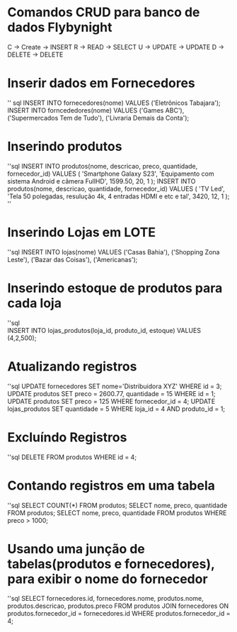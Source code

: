 # Comandos CRUD para banco de dados Flybynight

C -> Create -> INSERT
R -> READ -> SELECT
U -> UPDATE -> UPDATE
D -> DELETE -> DELETE

# Inserir dados em Fornecedores
'' sql
    INSERT INTO fornecedores(nome) VALUES ('Eletrônicos Tabajara');
    INSERT INTO forncededores(nome) VALUES
    ('Games ABC'),
    ('Supermercados Tem de Tudo'),
    ('Livraria Demais da Conta');

# Inserindo produtos
''sql
    INSERT INTO produtos(nome, descricao, preco, quantidade, fornecedor_id) VALUES (
        'Smartphone Galaxy S23', 
        'Equipamento com sistema Android e câmera FullHD',
        1599.50,
        20,
        1
        );
    INSERT INTO produtos(nome, descricao, quantidade, fornecedor_id) VALUES (
        'TV Led',
        'Tela 50 polegadas, resulução 4k, 4 entradas HDMI e etc e tal',
        3420,
        12,
        1
    );
''

# Inserindo Lojas em LOTE
''sql
    INSERT INTO lojas(nome) VALUES
        ('Casas Bahia'),
        ('Shopping Zona Leste'),
        ('Bazar das Coisas'),
        ('Americanas');

# Inserindo estoque de produtos para cada loja
''sql    
    INSERT INTO lojas_produtos(loja_id, produto_id, estoque) VALUES
        (4,2,500);

# Atualizando registros
''sql
    UPDATE fornecedores SET nome='Distribuidora XYZ' WHERE id = 3;
    UPDATE produtos SET preco = 2600.77, quantidade = 15 WHERE id = 1;
    UPDATE produtos SET preco = 125 WHERE fornecedor_id = 4;
    UPDATE lojas_produtos SET quantidade = 5 WHERE loja_id = 4 AND produto_id = 1;

# Excluíndo Registros
''sql
    DELETE FROM produtos WHERE id = 4;

# Contando registros em uma tabela
''sql
    SELECT COUNT(*) FROM produtos;
    SELECT nome, preco, quantidade FROM produtos;
    SELECT nome, preco, quantidade FROM produtos WHERE preco > 1000;

# Usando uma junção de tabelas(produtos e fornecedores), para exibir o nome do fornecedor
''sql
    SELECT 
        fornecedores.id, 
        fornecedores.nome, 
        produtos.nome, 
        produtos.descricao, 
        produtos.preco 
    FROM produtos JOIN fornecedores 
    ON produtos.fornecedor_id = fornecedores.id 
    WHERE produtos.fornecedor_id = 4;